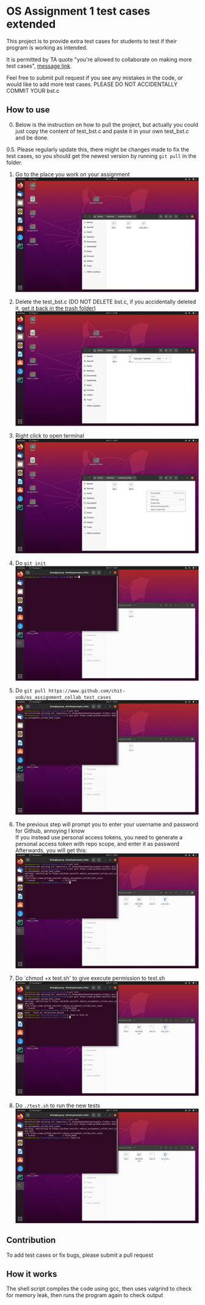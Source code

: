 # OS Assignment 1 test cases extended

This project is to provide extra test cases for students to test if their program is working as intended.

It is permitted by TA quote "you're allowed to collaborate on making more test cases", [message link](https://teams.microsoft.com/l/message/19:X4s8E0_rKnDkLOXarakhgS9dRqbryNlineShrclhEbI1@thread.tacv2/1665399080178?tenantId=b024cacf-dede-4241-a15c-3c97d553e9f3&groupId=ced72313-182f-4125-8a0f-b82a34f05299&parentMessageId=1665316022938&teamName=Operating%20Systems%20and%20Systems%20Programming%20-%202022-2023&channelName=General&createdTime=1665399080178&allowXTenantAccess=false).

Feel free to submit pull request if you see any mistakes in the code, or would like to add more test cases. PLEASE DO NOT ACCIDENTALLY COMMIT YOUR bst.c

## How to use

0. Below is the instruction on how to pull the project, but actually you could just copy the content of test_bst.c and paste it in your own test_bst.c and be done.

0.5. Please regularly update this, there might be changes made to fix the test cases, so you should get the newest version by running `git pull` in the folder.

1. Go to the place you work on your assignment
![img1](img/1.png?raw=true)

2. Delete the test_bst.c (DO NOT DELETE bst.c, if you accidentally deleted it, [get it back in the trash folder](https://help.ubuntu.com/stable/ubuntu-help/files-recover.html.en#:~:text=To%20restore%20a%20file%20from%20the%20Trash%3A&text=Click%20on%20Files%20to%20open,on%20it%20and%20select%20Restore.))
![img2](img/2.png?raw=true)

3. Right click to open terminal
![img3](img/3.png?raw=true)

4. Do `git init`
![img4](img/4.png?raw=true)

5. Do `git pull https://www.github.com/chit-uob/os_assignment_collab_test_cases`
![img5](img/5.png?raw=true)

6. The previous step will prompt you to enter your username and password for Github, annoying I know\
If you instead use personal access tokens, you need to generate a personal access token with repo scope, and enter it as password\
Afterwards, you will get this:
![img6](img/6.png?raw=true)

7. Do `chmod +x test.sh' to give execute permission to test.sh
![img7](img/7.png?raw=true)

8. Do `./test.sh` to run the new tests
![img8](img/8.png?raw=true)

## Contribution

To add test cases or fix bugs, please submit a pull request

## How it works

The shell script compiles the code using gcc, then uses valgrind to check for memory leak, then runs the program again to check output
